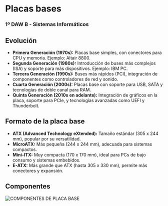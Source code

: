 # Placas bases
### 1º DAW B - Sistemas Informáticos

## Evolución
- **Primera Generación (1970s):** Placas base simples, con conectores para CPU y memoria. Ejemplo: Altair 8800.
- **Segunda Generación (1980s):** Introducción de buses más complejos (ISA) y soporte para más dispositivos. Ejemplo: IBM PC.
- **Tercera Generación (1990s):** Buses más rápidos (PCI), integración de componentes como controladores de red y sonido.
- **Cuarta Generación (2000s):** Placas base con soporte para USB, SATA y tecnologías de doble canal para RAM.
- **Quinta Generación (2010s en adelante):** Integración de gráficos en la placa, soporte para PCIe, y tecnologías avanzadas como UEFI y Thunderbolt.

## Formato de la placa base
- **ATX (Advanced Technology eXtended):** Tamaño estándar (305 x 244 mm), popular por su versatilidad.
- **MicroATX:** Más pequeña (244 x 244 mm), adecuada para sistemas compactos.
- **Mini-ITX:** Muy compacta (170 x 170 mm), ideal para PCs de bajo consumo y sistemas embebidos.
- **E-ATX:** Más grande que ATX (hasta 305 x 330 mm), permite más conectores y expansión.

## Componentes
![COMPONENTES DE PLACA BASE](https://probandohardware.com/wp-content/uploads/2020/07/3.0_conexiones.jpg)

